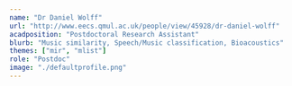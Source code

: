 ```yaml
---
name: "Dr Daniel Wolff"
url: "http://www.eecs.qmul.ac.uk/people/view/45928/dr-daniel-wolff"
acadposition: "Postdoctoral Research Assistant"
blurb: "Music similarity, Speech/Music classification, Bioacoustics"
themes: ["mir", "mlist"]
role: "Postdoc"
image: "./defaultprofile.png"
---
```

